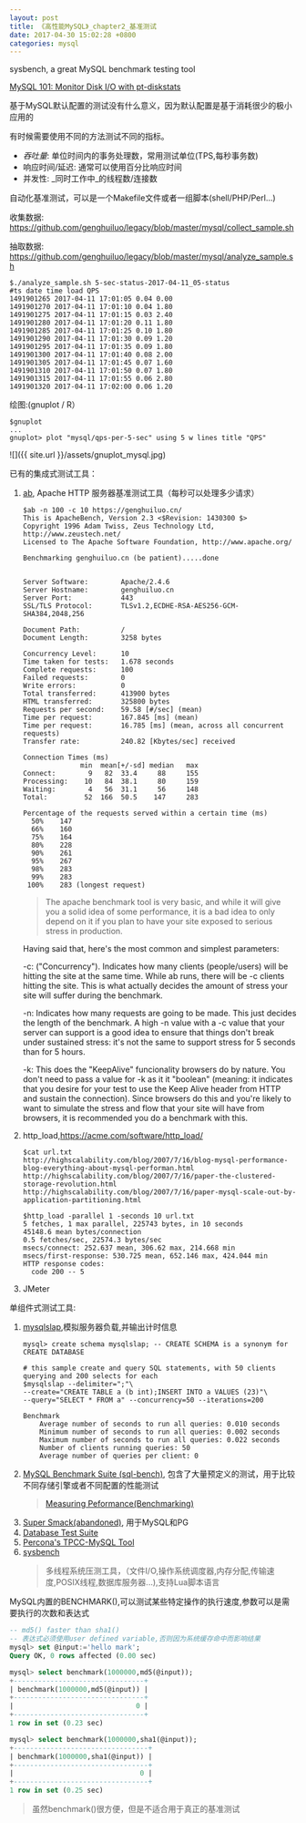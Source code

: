 ```yaml
---
layout: post
title: 《高性能MySQL》_chapter2_基准测试
date: 2017-04-30 15:02:28 +0800
categories: mysql
---
```


sysbench, a great MySQL benchmark testing tool

[MySQL 101: Monitor Disk I/O with pt-diskstats](https://www.percona.com/blog/2014/09/04/mysql-101-monitor-disk-io-with-pt-diskstats/)

基于MySQL默认配置的测试没有什么意义，因为默认配置是基于消耗很少的极小应用的

有时候需要使用不同的方法测试不同的指标。
- *吞吐量*: 单位时间内的事务处理数，常用测试单位(TPS,每秒事务数)
- 响应时间/延迟: 通常可以使用百分比响应时间
- 并发性: _同时工作中_的线程数/连接数


自动化基准测试，可以是一个Makefile文件或者一组脚本(shell/PHP/Perl...)

收集数据: https://github.com/genghuiluo/legacy/blob/master/mysql/collect_sample.sh

抽取数据: https://github.com/genghuiluo/legacy/blob/master/mysql/analyze_sample.sh
``` shell
$./analyze_sample.sh 5-sec-status-2017-04-11_05-status
#ts date time load QPS
1491901265 2017-04-11 17:01:05 0.04 0.00
1491901270 2017-04-11 17:01:10 0.04 1.80
1491901275 2017-04-11 17:01:15 0.03 2.40
1491901280 2017-04-11 17:01:20 0.11 1.80
1491901285 2017-04-11 17:01:25 0.10 1.80
1491901290 2017-04-11 17:01:30 0.09 1.20
1491901295 2017-04-11 17:01:35 0.09 1.80
1491901300 2017-04-11 17:01:40 0.08 2.00
1491901305 2017-04-11 17:01:45 0.07 1.60
1491901310 2017-04-11 17:01:50 0.07 1.80
1491901315 2017-04-11 17:01:55 0.06 2.80
1491901320 2017-04-11 17:02:00 0.06 1.20
```

绘图:(gnuplot / R）
``` shell
$gnuplot
...
gnuplot> plot "mysql/qps-per-5-sec" using 5 w lines title "QPS"
```
![]({{ site.url }}/assets/gnuplot_mysql.jpg)

已有的集成式测试工具：
1. [ab](http://httpd.apache.org/docs/2.4/programs/ab.html), Apache HTTP 服务器基准测试工具（每秒可以处理多少请求）
	
	```
	$ab -n 100 -c 10 https://genghuiluo.cn/
    This is ApacheBench, Version 2.3 <$Revision: 1430300 $>
    Copyright 1996 Adam Twiss, Zeus Technology Ltd, http://www.zeustech.net/
    Licensed to The Apache Software Foundation, http://www.apache.org/
    
    Benchmarking genghuiluo.cn (be patient).....done
    
    
    Server Software:        Apache/2.4.6
    Server Hostname:        genghuiluo.cn
    Server Port:            443
    SSL/TLS Protocol:       TLSv1.2,ECDHE-RSA-AES256-GCM-SHA384,2048,256
    
    Document Path:          /
    Document Length:        3258 bytes
    
    Concurrency Level:      10
    Time taken for tests:   1.678 seconds
    Complete requests:      100
    Failed requests:        0
    Write errors:           0
    Total transferred:      413900 bytes
    HTML transferred:       325800 bytes
    Requests per second:    59.58 [#/sec] (mean)
    Time per request:       167.845 [ms] (mean)
    Time per request:       16.785 [ms] (mean, across all concurrent requests)
    Transfer rate:          240.82 [Kbytes/sec] received
    
    Connection Times (ms)
                  min  mean[+/-sd] median   max
    Connect:        9   82  33.4     88     155
    Processing:    10   84  38.1     80     159
    Waiting:        4   56  31.1     56     148
    Total:         52  166  50.5    147     283
    
    Percentage of the requests served within a certain time (ms)
      50%    147
      66%    160
      75%    164
      80%    228
      90%    261
      95%    267
      98%    283
      99%    283
     100%    283 (longest request)
    ```
    
    > The apache benchmark tool is very basic, and while it will give you a solid idea of some performance, it is a bad idea to only depend on it if you plan to have your site exposed to serious stress in production.
    
    Having said that, here's the most common and simplest parameters:
    
    -c: ("Concurrency"). Indicates how many clients (people/users) will be hitting the site at the same time. While ab runs, there will be -c clients hitting the site. This is what actually decides the amount of stress your site will suffer during the benchmark.
    
    -n: Indicates how many requests are going to be made. This just decides the length of the benchmark. A high -n value with a -c value that your server can support is a good idea to ensure that things don't break under sustained stress: it's not the same to support stress for 5 seconds than for 5 hours.
    
    -k: This does the "KeepAlive" funcionality browsers do by nature. You don't need to pass a value for -k as it it "boolean" (meaning: it indicates that you desire for your test to use the Keep Alive header from HTTP and sustain the connection). Since browsers do this and you're likely to want to simulate the stress and flow that your site will have from browsers, it is recommended you do a benchmark with this.

2. http_load,https://acme.com/software/http_load/
    ``` shell
    $cat url.txt
    http://highscalability.com/blog/2007/7/16/blog-mysql-performance-blog-everything-about-mysql-performan.html
    http://highscalability.com/blog/2007/7/16/paper-the-clustered-storage-revolution.html
    http://highscalability.com/blog/2007/7/16/paper-mysql-scale-out-by-application-partitioning.html

    $http_load -parallel 1 -seconds 10 url.txt 
    5 fetches, 1 max parallel, 225743 bytes, in 10 seconds
    45148.6 mean bytes/connection
    0.5 fetches/sec, 22574.3 bytes/sec
    msecs/connect: 252.637 mean, 306.62 max, 214.668 min
    msecs/first-response: 530.725 mean, 652.146 max, 424.044 min
    HTTP response codes:
      code 200 -- 5
    ```
3. JMeter

单组件式测试工具:
1. [mysqlslap](https://dev.mysql.com/doc/refman/5.7/en/mysqlslap.html),模拟服务器负载,并输出计时信息
    ```
    mysql> create schema mysqlslap; -- CREATE SCHEMA is a synonym for CREATE DATABASE
    
    # this sample create and query SQL statements, with 50 clients querying and 200 selects for each
    $mysqlslap --delimiter=";"\
    --create="CREATE TABLE a (b int);INSERT INTO a VALUES (23)"\
    --query="SELECT * FROM a" --concurrency=50 --iterations=200

    Benchmark
        Average number of seconds to run all queries: 0.010 seconds
        Minimum number of seconds to run all queries: 0.002 seconds
        Maximum number of seconds to run all queries: 0.022 seconds
        Number of clients running queries: 50
        Average number of queries per client: 0
    ```
2. [MySQL Benchmark Suite (sql-bench)](https://dev.mysql.com/doc/refman/5.5/en/mysql-benchmarks.html), 包含了大量预定义的测试，用于比较不同存储引擎或者不同配置的性能测试
    > [Measuring Peformance(Benchmarking)](https://dev.mysql.com/doc/refman/5.7/en/optimize-benchmarking.html)   
3. [Super Smack(abandoned)](https://github.com/tmountain/Super-Smack), 用于MySQL和PG
4. [Database Test Suite](http://osdldbt.sourceforge.net/)
5. [Percona's TPCC-MySQL Tool](https://github.com/Percona-Lab/tpcc-mysql)
6. [sysbench](https://github.com/akopytov/sysbench)
    > 多线程系统压测工具，（文件I/O,操作系统调度器,内存分配,传输速度,POSIX线程,数据库服务器...),支持Lua脚本语言

MySQL内置的BENCHMARK(),可以测试某些特定操作的执行速度,参数可以是需要执行的次数和表达式
``` sql
-- md5() faster than sha1()
-- 表达式必须使用user defined variable,否则因为系统缓存命中而影响结果
mysql> set @input:='hello mark';
Query OK, 0 rows affected (0.00 sec)

mysql> select benchmark(1000000,md5(@input));
+--------------------------------+
| benchmark(1000000,md5(@input)) |
+--------------------------------+
|                              0 |
+--------------------------------+
1 row in set (0.23 sec)

mysql> select benchmark(1000000,sha1(@input));
+---------------------------------+
| benchmark(1000000,sha1(@input)) |
+---------------------------------+
|                               0 |
+---------------------------------+
1 row in set (0.25 sec)
```
> 虽然benchmark()很方便，但是不适合用于真正的基准测试


